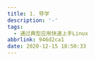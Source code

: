 ```yaml
---
title: 1. 导学
description: '-'
tags:
  - 通过典型应用快速上手Linux
abbrlink: 946d2ca1
date: 2020-12-15 18:50:33
---
```




